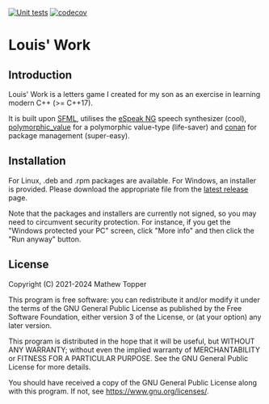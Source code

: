 [![Unit tests](https://github.com/H0R5E/louis-work/actions/workflows/unit-tests.yml/badge.svg)](https://github.com/H0R5E/louis-work/actions/workflows/unit-tests.yml)
[![codecov](https://codecov.io/gh/H0R5E/louis-work/graph/badge.svg?token=G77889E4AG)](https://codecov.io/gh/H0R5E/louis-work)

# Louis' Work

## Introduction

Louis' Work is a letters game I created for my son as an exercise in learning
modern C++ (>= C++17).

It is built upon [SFML](https://www.sfml-dev.org), utilises the
[eSpeak NG](https://github.com/espeak-ng/espeak-ng) speech synthesizer
(cool), [polymorphic_value](https://github.com/jbcoe/polymorphic_value)
for a polymorphic value-type (life-saver) and [conan](https://conan.io/) for
package management (super-easy).

## Installation

For Linux, .deb and .rpm packages are available. For Windows, an installer is
provided. Please download the appropriate file from the [latest
release](https://github.com/H0R5E/louis-work/releases/latest) page.

Note that the packages and installers are currently not signed, so you may need
to circumvent security protection. For instance, if you get the "Windows
protected your PC" screen, click "More info" and then click the "Run anyway"
button.

## License

Copyright (C) 2021-2024 Mathew Topper

This program is free software: you can redistribute it and/or modify
it under the terms of the GNU General Public License as published by
the Free Software Foundation, either version 3 of the License, or
(at your option) any later version.

This program is distributed in the hope that it will be useful,
but WITHOUT ANY WARRANTY; without even the implied warranty of
MERCHANTABILITY or FITNESS FOR A PARTICULAR PURPOSE. See the
GNU General Public License for more details.

You should have received a copy of the GNU General Public License
along with this program. If not, see <https://www.gnu.org/licenses/>.
